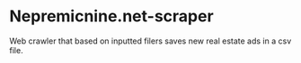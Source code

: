 # Nepremicnine.net-scraper
Web crawler that based on inputted filers saves new real estate ads in a csv file.
